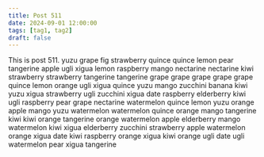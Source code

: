 ```yaml
---
title: Post 511
date: 2024-09-01 12:00:00
tags: [tag1, tag2]
draft: false
---
```

This is post 511.
yuzu
grape
fig
strawberry
quince
quince
lemon
pear
tangerine
apple
ugli
xigua
lemon
raspberry
mango
nectarine
nectarine
kiwi
strawberry
strawberry
tangerine
tangerine
grape
grape
grape
grape
grape
quince
lemon
orange
ugli
xigua
quince
yuzu
mango
zucchini
banana
kiwi
yuzu
xigua
strawberry
ugli
zucchini
xigua
date
raspberry
elderberry
kiwi
ugli
raspberry
pear
grape
nectarine
watermelon
quince
lemon
yuzu
orange
apple
mango
yuzu
watermelon
watermelon
quince
orange
mango
tangerine
kiwi
kiwi
orange
tangerine
orange
watermelon
apple
elderberry
mango
watermelon
kiwi
xigua
elderberry
zucchini
strawberry
apple
watermelon
orange
xigua
date
kiwi
raspberry
orange
xigua
kiwi
orange
ugli
date
ugli
watermelon
pear
xigua
tangerine
